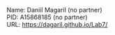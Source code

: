 Name: Daniil Magaril (no partner)  
PID: A15868185 (no partner)  
URL: https://dagaril.github.io/Lab7/
